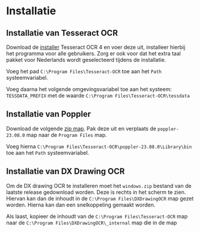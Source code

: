 # Installatie

## Installatie van Tesseract OCR

Download de [installer](https://digi.bib.uni-mannheim.de/tesseract/tesseract-ocr-w64-setup-v4.1.0.20190314.exe) 
Tesseract OCR 4 en voer deze uit, installeer hierbij het programma voor alle gebruikers. Zorg
er ook voor dat het extra taal pakket voor Nederlands wordt geselecteerd
tijdens de installatie.

Voeg het pad  `C:\Program Files\Tesseract-OCR` toe aan het `Path` systeemvariabel.

Voeg daarna het volgende omgevingsvariabel toe aan het systeem: 
`TESSDATA_PREFIX` met de waarde `C:\Program Files\Tesseract-OCR\tessdata`

## Installatie van Poppler

Download de volgende [zip map](https://github.com/oschwartz10612/poppler-windows/releases/download/v23.08.0-0/Release-23.08.0-0.zip).
Pak deze uit en verplaats de `poppler-23.08.0` map naar de `Program Files` map.

Voeg hierna `C:\Program Files\Tesseract-OCR\poppler-23.08.0\Library\bin` toe aan het `Path` 
systeemvariabel.

## Installatie van DX Drawing OCR

Om de DX drawing OCR te installeren moet het `windows.zip` bestand van de laatste
release gedownload worden. Deze is rechts in het scherm te zien. Hiervan kan dan de inhoudt
in de `C:\Program Files\DXDrawingOCR` map gezet worden. Hierna kan dan een snelkoppeling gemaakt worden.

Als laast, kopieer de inhoudt van de `C:\Program Files\Tesseract-OCR` map naar de `C:\Program Files\DXDrawingOCR\_internal` map
die in de map
